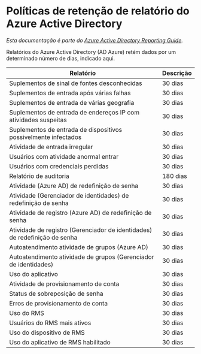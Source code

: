 <properties
    pageTitle="Políticas de retenção de relatório do Azure Active Directory | Microsoft Azure"
    description="Políticas de retenção de dados de relatório do Azure Active Directory"
    services="active-directory"
    documentationCenter=""
    authors="dhanyahk"
    manager="femila"
    editor=""/>

<tags
    ms.service="active-directory"
    ms.devlang="na"
    ms.topic="article"
    ms.tgt_pltfrm="na"
    ms.workload="identity"
    ms.date="03/07/2016"
    ms.author="dhanyahk"/>

# <a name="azure-active-directory-report-retention-policies"></a>Políticas de retenção de relatório do Azure Active Directory

*Esta documentação é parte do [Azure Active Directory Reporting Guide](active-directory-reporting-guide.md).*

Relatórios do Azure Active Directory (AD Azure) retém dados por um determinado número de dias, indicado aqui.

Relatório                                                  | Descrição
------------------------------------------------------- | -----------
Suplementos de sinal de fontes desconhecidas                           | 30 dias
Suplementos de entrada após várias falhas                        | 30 dias
Suplementos de entrada de várias geografia                      | 30 dias
Suplementos de entrada de endereços IP com atividades suspeitas     | 30 dias
Suplementos de entrada de dispositivos possivelmente infectados                 | 30 dias
Atividade de entrada irregular                              | 30 dias
Usuários com atividade anormal entrar                   | 30 dias
Usuários com credenciais perdidas                           | 30 dias
Relatório de auditoria                                            | 180 dias
Atividade (Azure AD) de redefinição de senha                      | 30 dias
Atividade (Gerenciador de identidades) de redefinição de senha              | 30 dias
Atividade de registro (Azure AD) de redefinição de senha         | 30 dias
Atividade de registro (Gerenciador de identidades) de redefinição de senha | 30 dias
Autoatendimento atividade de grupos (Azure AD)                 | 30 dias
Autoatendimento atividade de grupos (Gerenciador de identidades)         | 30 dias
Uso do aplicativo                                       | 30 dias
Atividade de provisionamento de conta                           | 30 dias
Status de sobreposição de senha                                | 30 dias
Erros de provisionamento de conta                             | 30 dias
Uso do RMS                                               | 30 dias
Usuários do RMS mais ativos                                   | 30 dias
Uso do dispositivo de RMS                                        | 30 dias
Uso do aplicativo de RMS habilitado                           | 30 dias
